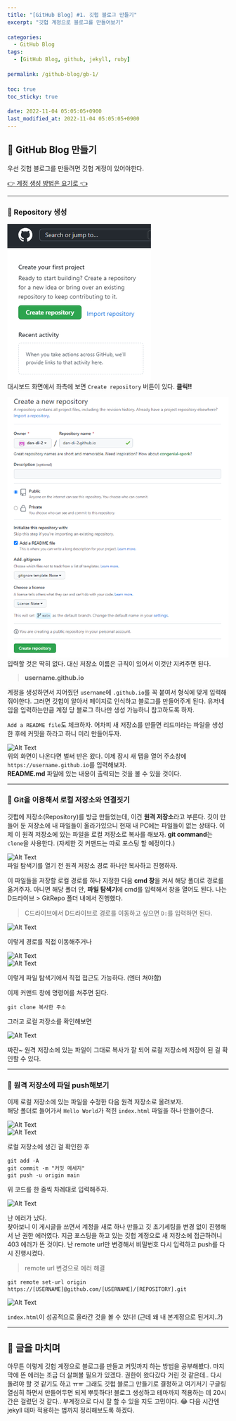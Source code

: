 ```yaml
---
title: "[GitHub Blog] #1. 깃헙 블로그 만들기"
excerpt: "깃헙 계정으로 블로그를 만들어보기"

categories:
  - GitHub Blog
tags:
  - [GitHub Blog, github, jekyll, ruby]

permalink: /github-blog/gb-1/

toc: true
toc_sticky: true

date: 2022-11-04 05:05:05+0900
last_modified_at: 2022-11-04 05:05:05+0900
---
```


## 👻 GitHub Blog 만들기
우선 깃헙 블로그를 만들려면 깃헙 계정이 있어야한다.

[👉 계정 생성 방법은 요기로 👈](/github/create-account)

***

### 🌱 Repository 생성
![Alt Text](/assets/images/posts_img/projects/github-blog/gb-1/repo-1.PNG)   
대시보드 화면에서 좌측에 보면 ```Create repository``` 버튼이 있다. **클릭!!**   

![Alt Text](/assets/images/posts_img/projects/github-blog/gb-1/repo-2.PNG)   
입력할 것은 딱히 없다. 대신 저장소 이름은 규칙이 있어서 이것만 지켜주면 된다.   

> **username.github.io**

계정을 생성하면서 지어줬던 ```username```에 ```.github.io```를 꼭 붙여서 형식에 맞게 입력해줘야한다. 그러면 깃헙이 알아서 페이지로 인식하고 블로그를 만들어주게 된다. 유저네임을 입력하는만큼 계정 당 블로그 하나만 생성 가능하니 참고하도록 하자.   

```Add a README file```도 체크하자. 어차피 새 저장소를 만들면 리드미라는 파일을 생성한 후에 커밋을 하라고 하니 미리 만들어두자.   

![Alt Text](/assets/images/posts_img/projects/github-blog/gb-1/repo-3.PNG)   
위의 화면이 나온다면 벌써 반은 왔다. 이제 잠시 새 탭을 열어 주소창에 ```https://username.github.io```를 입력해보자.   
**README.md** 파일에 있는 내용이 출력되는 것을 볼 수 있을 것이다.

***

### 🌱 Git을 이용해서 로컬 저장소와 연결짓기
깃헙에 저장소(Repository)를 방금 만들었는데, 이건 **원격 저장소**라고 부른다. 깃이 만들어 둔 저장소에 내 파일들이 올라가있으니 현재 내 PC에는 파일들이 없는 상태다. 이제 이 원격 저장소에 있는 파일을 로컬 저장소로 복사를 해보자. **git command**는 ```clone```을 사용한다. (자세한 깃 커맨드는 따로 포스팅 할 예정이다.)   

![Alt Text](/assets/images/posts_img/projects/github-blog/gb-1/repo-4.PNG)   
파일 탐색기를 열기 전 원격 저장소 경로 하나만 복사하고 진행하자.   

이 파일들을 저장할 로컬 경로를 하나 지정한 다음 **cmd 창**을 켜서 해당 폴더로 경로를 옮겨주자. 아니면 해당 폴더 안, **파일 탐색기**에 cmd를 입력해서 창을 열어도 된다. 나는 D드라이브 > GitRepo 폴더 내에서 진행했다.   

> C드라이브에서 D드라이브로 경로를 이동하고 싶으면 ```D:```를 입력하면 된다.

![Alt Text](/assets/images/posts_img/projects/github-blog/gb-1/cmd-1.PNG)   

이렇게 경로를 직접 이동해주거나   

![Alt Text](/assets/images/posts_img/projects/github-blog/gb-1/cmd-2.PNG)   
![Alt Text](/assets/images/posts_img/projects/github-blog/gb-1/cmd-3.PNG)   

이렇게 파일 탐색기에서 직접 접근도 가능하다. (엔터 쳐야함)

이제 커맨드 창에 명령어를 쳐주면 된다.   

```
git clone 복사한 주소
```

그러고 로컬 저장소를 확인해보면   

![Alt Text](/assets/images/posts_img/projects/github-blog/gb-1/local-1.PNG)   

짜잔~ 원격 저장소에 있는 파일이 그대로 복사가 잘 되어 로컬 저장소에 저장이 된 걸 확인할 수 있다.

***

### 🌱 원격 저장소에 파일 push해보기
이제 로컬 저장소에 있는 파일을 수정한 다음 원격 저장소로 올려보자.   
해당 폴더로 들어가서 ```Hello World```가 적힌 ```index.html``` 파일을 하나 만들어준다.   

![Alt Text](/assets/images/posts_img/projects/github-blog/gb-1/cmd-21.PNG)   
![Alt Text](/assets/images/posts_img/projects/github-blog/gb-1/cmd-22.PNG)   

로컬 저장소에 생긴 걸 확인한 후   

```
git add -A
git commit -m "커밋 메세지"
git push -u origin main
```

위 코드를 한 줄씩 차례대로 입력해주자.   

![Alt Text](/assets/images/posts_img/projects/github-blog/gb-1/cmd-23.PNG)   

난 에러가 났다.   
찾아보니 이 게시글을 쓰면서 계정을 새로 하나 만들고 깃 초기세팅을 변경 없이 진행해서 난 권한 에러였다. 지금 포스팅을 하고 있는 깃헙 계정으로 새 저장소에 접근하려니 403 에러가 뜬 것이다. 난 remote url만 변경해서 비밀번호 다시 입력하고 push를 다시 진행시켰다.

> remote url 변경으로 에러 해결   

```
git remote set-url origin https://[USERNAME]@github.com/[USERNAME]/[REPOSITORY].git
```

![Alt Text](/assets/images/posts_img/projects/github-blog/gb-1/repo-5.PNG)   

```index.html```이 성공적으로 올라간 것을 볼 수 있다! (근데 왜 내 본계정으로 된거지..?)

***

## 👻 글을 마치며
아무튼 이렇게 깃헙 계정으로 블로그를 만들고 커밋까지 하는 방법을 공부해봤다. 마지막에 뜬 에러는 조금 더 살펴볼 필요가 있겠다. 권한이 왔다갔다 거린 것 같은데.. 다시 돌려야 할 것 같기도 하고 ㅠㅠ 그래도 깃헙 블로그 만들기로 결정하고 여기저기 구글링 열심히 하면서 만들어두면 되게 뿌듯하다! 블로그 생성하고 테마까지 적용하는 데 20시간은 걸렸던 것 같다.. 부계정으로 다시 잘 할 수 있을 지도 고민이다. 😂 다음 시간엔 jekyll 테마 적용하는 법까지 정리해보도록 하겠다.
